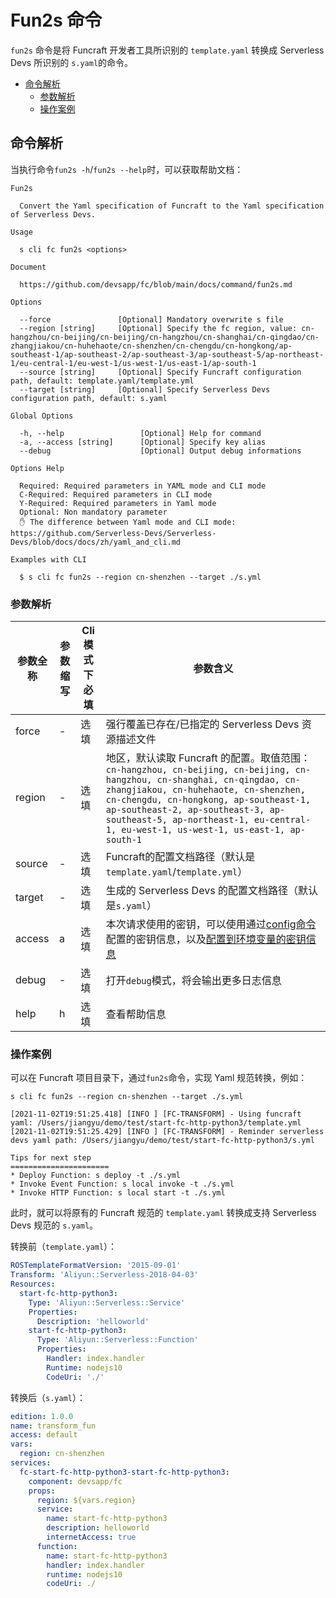 # Fun2s 命令

`fun2s` 命令是将 Funcraft 开发者工具所识别的 `template.yaml` 转换成 Serverless Devs 所识别的 `s.yaml`的命令。

- [命令解析](#命令解析)
  - [参数解析](#参数解析)
  - [操作案例](#操作案例)


## 命令解析

当执行命令`fun2s -h`/`fun2s --help`时，可以获取帮助文档：

```shell script
Fun2s

  Convert the Yaml specification of Funcraft to the Yaml specification of Serverless Devs.

Usage

  s cli fc fun2s <options>  
                            
Document
  
  https://github.com/devsapp/fc/blob/main/docs/command/fun2s.md

Options

  --force               [Optional] Mandatory overwrite s file                                    
  --region [string]     [Optional] Specify the fc region, value: cn-hangzhou/cn-beijing/cn-beijing/cn-hangzhou/cn-shanghai/cn-qingdao/cn-zhangjiakou/cn-huhehaote/cn-shenzhen/cn-chengdu/cn-hongkong/ap-southeast-1/ap-southeast-2/ap-southeast-3/ap-southeast-5/ap-northeast-1/eu-central-1/eu-west-1/us-west-1/us-east-1/ap-south-1    
  --source [string]     [Optional] Specify Funcraft configuration path, default: template.yaml/template.yml
  --target [string]     [Optional] Specify Serverless Devs configuration path, default: s.yaml

Global Options

  -h, --help                 [Optional] Help for command          
  -a, --access [string]      [Optional] Specify key alias         
  --debug                    [Optional] Output debug informations        

Options Help

  Required: Required parameters in YAML mode and CLI mode
  C-Required: Required parameters in CLI mode
  Y-Required: Required parameters in Yaml mode
  Optional: Non mandatory parameter
  ✋ The difference between Yaml mode and CLI mode: https://github.com/Serverless-Devs/Serverless-Devs/blob/docs/docs/zh/yaml_and_cli.md

Examples with CLI

  $ s cli fc fun2s --region cn-shenzhen --target ./s.yml 
```

### 参数解析

| 参数全称 | 参数缩写 | Cli模式下必填 | 参数含义                                                     |
| -------- | -------- | ------------- | ------------------------------------------------------------ |
| force    | -        | 选填          | 强行覆盖已存在/已指定的 Serverless Devs 资源描述文件 |
| region   | -        | 选填          | 地区，默认读取 Funcraft 的配置。取值范围：`cn-hangzhou, cn-beijing, cn-beijing, cn-hangzhou, cn-shanghai, cn-qingdao, cn-zhangjiakou, cn-huhehaote, cn-shenzhen, cn-chengdu, cn-hongkong, ap-southeast-1, ap-southeast-2, ap-southeast-3, ap-southeast-5, ap-northeast-1, eu-central-1, eu-west-1, us-west-1, us-east-1, ap-south-1` |
| source   | -        | 选填          | Funcraft的配置文档路径（默认是`template.yaml`/`template.yml`） |
| target   | -        | 选填          | 生成的 Serverless Devs 的配置文档路径（默认是`s.yaml`）      |
| access   | a        | 选填          | 本次请求使用的密钥，可以使用通过[config命令](https://github.com/Serverless-Devs/Serverless-Devs/tree/master/docs/zh/command/config.md#config-add-命令) 配置的密钥信息，以及[配置到环境变量的密钥信息](https://github.com/Serverless-Devs/Serverless-Devs/tree/master/docs/zh/command/config.md#通过环境变量配置密钥信息) |
| debug    | -        | 选填          | 打开`debug`模式，将会输出更多日志信息                        |
| help     | h        | 选填          | 查看帮助信息                                                 |

### 操作案例

可以在 Funcraft 项目目录下，通过`fun2s`命令，实现 Yaml 规范转换，例如：

```shell script
s cli fc fun2s --region cn-shenzhen --target ./s.yml

[2021-11-02T19:51:25.418] [INFO ] [FC-TRANSFORM] - Using funcraft yaml: /Users/jiangyu/demo/test/start-fc-http-python3/template.yml
[2021-11-02T19:51:25.429] [INFO ] [FC-TRANSFORM] - Reminder serverless devs yaml path: /Users/jiangyu/demo/test/start-fc-http-python3/s.yml

Tips for next step
======================
* Deploy Function: s deploy -t ./s.yml
* Invoke Event Function: s local invoke -t ./s.yml
* Invoke HTTP Function: s local start -t ./s.yml
```

此时，就可以将原有的 Funcraft 规范的 `template.yaml` 转换成支持 Serverless Devs 规范的 `s.yaml`。

转换前（`template.yaml`）：

```yaml
ROSTemplateFormatVersion: '2015-09-01'
Transform: 'Aliyun::Serverless-2018-04-03'
Resources:
  start-fc-http-python3:
    Type: 'Aliyun::Serverless::Service'
    Properties:
      Description: 'helloworld'
    start-fc-http-python3:
      Type: 'Aliyun::Serverless::Function'
      Properties:
        Handler: index.handler
        Runtime: nodejs10
        CodeUri: './'
```

转换后（`s.yaml`）：

```yaml
edition: 1.0.0
name: transform_fun
access: default
vars:
  region: cn-shenzhen
services:
  fc-start-fc-http-python3-start-fc-http-python3:
    component: devsapp/fc
    props:
      region: ${vars.region}
      service:
        name: start-fc-http-python3
        description: helloworld
        internetAccess: true
      function:
        name: start-fc-http-python3
        handler: index.handler
        runtime: nodejs10
        codeUri: ./
```

